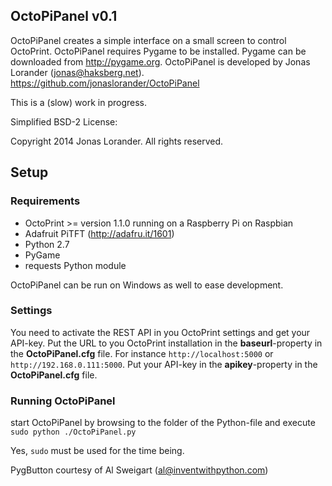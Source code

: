 ## OctoPiPanel v0.1 ##

OctoPiPanel creates a simple interface on a small screen to control OctoPrint.
OctoPiPanel requires Pygame to be installed. Pygame can be downloaded from http://pygame.org.
OctoPiPanel is developed by Jonas Lorander (jonas@haksberg.net).
https://github.com/jonaslorander/OctoPiPanel

This is a (slow) work in progress.


Simplified BSD-2 License:

Copyright 2014 Jonas Lorander.
All rights reserved.


## Setup ##

### Requirements ###

* OctoPrint >= version 1.1.0 running on a Raspberry Pi on Raspbian
* Adafruit PiTFT (http://adafru.it/1601)
* Python 2.7
* PyGame
* requests Python module

OctoPiPanel can be run on Windows as well to ease development.

### Settings ###
You need to activate the REST API in you OctoPrint settings and get your API-key.
Put the URL to you OctoPrint installation in the **baseurl**-property in the **OctoPiPanel.cfg** file. For instance `http://localhost:5000` or `http://192.168.0.111:5000`.
Put your API-key in the **apikey**-property in the **OctoPiPanel.cfg** file.

### Running OctoPiPanel ###
start OctoPiPanel by browsing to the folder of the Python-file and execute `sudo python ./OctoPiPanel.py`

Yes, `sudo` must be used for the time being.

PygButton courtesy of Al Sweigart (al@inventwithpython.com)